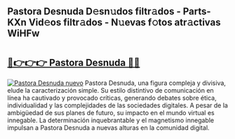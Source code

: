 ## Pastora Desnuda D𝚎sn𝚞dos filtr𝚊dos - Parts-KXn Vid𝚎os filtr𝚊dos - N𝚞evas f𝚘tos atr𝚊ctivas WiHFw

# <h2><a href="http://mbbzmm.tromn.icu/?c=Pastora+Desnuda">🔗👉👉👉 Pastora Desnuda 🔗🔗</a></h2>

[![Pastora Desnuda nuevo](https://i.imgur.com/pEAQMta.gif)](http://mbbzmm.tromn.icu/?c=Pastora+Desnuda)
Pastora Desnuda, una figura compleja y divisiva, elude la caracterización simple. Su estilo distintivo de comunicación en línea ha cautivado y provocado críticas, generando debates sobre ética, individualidad y las complejidades de las sociedades digitales. A pesar de la ambigüedad de sus planes de futuro, su impacto en el mundo virtual es innegable. La determinación inquebrantable y el magnetismo innegable impulsan a Pastora Desnuda a nuevas alturas en la comunidad digital.
